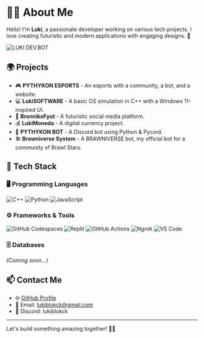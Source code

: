 # 👨‍💻 About Me

Hello! I'm **Luki**, a passionate developer working on various tech projects. I love creating futuristic and modern applications with engaging designs. 🚀  

![LUKI DEV.BOT](https://img.shields.io/badge/LUKI_DEV.BOT.py-green?style=for-the-badge&logo=python&logoColor=white)

## 🌍 Projects

- 🎮 **PYTHYKON ESPORTS** - An esports with a community, a bot, and a website.
- 💻 **LukiSOFTWARE** - A basic OS simulation in C++ with a Windows 11-inspired UI.
- 📱 **BronnikoFyut** - A futuristic social media platform.
- 💰 **LukiMoneda** - A digital currency project.
- 🤖 **PYTHYKON BOT** - A Discord bot using Python & Pycord.
- 🛠 **Brawniverse System** - A BRAWNIVERSE bot, my official bot for a community of Brawl Stars.

## 🔧 Tech Stack

### 🖥️ Programming Languages
![C++](https://img.shields.io/badge/C%2B%2B-00599C?style=for-the-badge&logo=c%2B%2B&logoColor=white)
![Python](https://img.shields.io/badge/Python-3776AB?style=for-the-badge&logo=python&logoColor=white)
![JavaScript](https://img.shields.io/badge/JavaScript-F7DF1E?style=for-the-badge&logo=javascript&logoColor=black)

### ⚙️ Frameworks & Tools
![GitHub Codespaces](https://img.shields.io/badge/GitHub%20Codespaces-181717?style=for-the-badge&logo=github&logoColor=white)
![Replit](https://img.shields.io/badge/Replit-667881?style=for-the-badge&logo=replit&logoColor=white)
![GitHub Actions](https://img.shields.io/badge/GitHub_Actions-2088FF?style=for-the-badge&logo=github-actions&logoColor=white)
![Ngrok](https://img.shields.io/badge/Ngrok-1F1F1F?style=for-the-badge&logo=ngrok&logoColor=white)
![VS Code](https://img.shields.io/badge/VS_Code-007ACC?style=for-the-badge&logo=visual-studio-code&logoColor=white)

### 🗄️ Databases  
*(Coming soon...)*

## 📫 Contact Me

- 🌐 [GitHub Profile](https://github.com/lukiblokck)
- 📨 Email: lukiblokck@gmail.com
- 💬 Discord: lukiblokck

---

Let's build something amazing together! 🚀🔥
